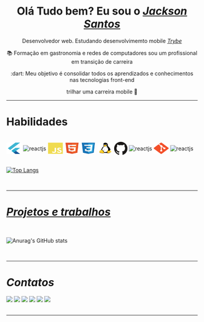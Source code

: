 <div>
  <h1 align="center">Olá Tudo bem? Eu sou o <a href="https://www.linkedin.com/feed/"><i>Jackson Santos</i></a></h1>
  
  <p align="center">Desenvolvedor web. Estudando desenvolvimemto mobile <a href="https://www.betrybe.com/"><i>Trybe</i>
  
  <a  />
  </a><br>
  
  <p align="center">📚 Formação em gastronomia e redes de computadores sou um profissional em transição de carreira </h2>
   <p align="center">:dart: Meu objetivo é consolidar todos os aprendizados e conhecimentos nas tecnologias front-end</h2>
    <p align="center"> trilhar uma carreira mobile 🚀 </h2>
</div>

________________________________________________________________________________________________________________________________________________________
<h1>Habilidades</h1>
<div diplay="flex"  flex-derection="column" valign="top"><br>
  <img align="center" alt="linux" height="30" width="40" src="https://raw.githubusercontent.com/devicons/devicon/master/icons/flutter/flutter-original.svg">
  <img align="center" alt="reactjs" height="35" width="35" src="https://skillicons.dev/icons?i=react&perline=3">
  <img align="center" alt="javascript" height="30" width="40" src="https://raw.githubusercontent.com/devicons/devicon/master/icons/javascript/javascript-plain.svg">
  <img align="center" alt="HTML" height="30" width="40" src="https://raw.githubusercontent.com/devicons/devicon/master/icons/html5/html5-original.svg">
  <img align="center" alt="CSS" height="30" width="40" src="https://raw.githubusercontent.com/devicons/devicon/master/icons/css3/css3-original.svg">
  <img align="center" alt="linux" height="30" width="40" src="https://raw.githubusercontent.com/devicons/devicon/master/icons/linux/linux-original.svg">
    

  <!-- <img align="center" alt="github" height="30" width="40" src="https://raw.githubusercontent.com/devicons/devicon/master/icons/github/github-original.svg"> -->
 <img align="center" alt="" height="35" width="35" src="https://github.com/jacksonsouzasantos/trybe-exercicios/blob/edec670ec9ba4c75ec521347fda3e2115ad3d207/assets/GitHub%20(1).png">
  <img align="center" alt="reactjs" height="35" width="35" src="https://skillicons.dev/icons?i=jest&perline=3">
   <img align="center" alt="git" height="30" width="40" src="https://raw.githubusercontent.com/devicons/devicon/master/icons/git/git-original.svg">
  <img align="center" alt="reactjs" height="35" width="35" src="https://skillicons.dev/icons?i=redux&perline=3">
</div><br>

<div >
  
[![Top Langs](https://github-readme-stats.vercel.app/api/top-langs/?username=jacksonsouzasantos&layout=compact)](https://github.com/anuraghazra/github-readme-stats)
  
</div></br>

________________________________________________________________________________________________________________________________________________________
<h1><a href="https://www.linkedin.com/feed/"><i>Projetos e trabalhos</i></a></h1>
<div></br>
  
![Anurag's GitHub stats](https://github-readme-stats.vercel.app/api?username=jacksonsouzasantos&show_icons=true&theme=radical)
 
</div></br>


________________________________________________________________________________________________________________________________________________________
<h1><i>Contatos</i></a></h1>
<div ">
  <a href="https://discord.com/channels/@me" target="_blank"><img src="https://img.shields.io/badge/Discord-7289DA?style=for-the-badge&logo=discord&logoColor=white" target="_blank"></a>
 <a href="https://instagram.com/jacksonszsantos?igshid=YmMyMTA2M2Y=" target="_blank"><img src="https://img.shields.io/badge/-Instagram-%23E4405F?style=for-the-badge&logo=instagram&logoColor=white" target="_blank"></a>
 <a href="https://twitter.com/souzaTEC?t=dO1Sd7v_8jS-Yad5j-T98Q&s=09" target="_blank"><img src="https://img.shields.io/badge/Twitter-%231DA1F2.svg?style=for-the-badge&logo=Twitter&logoColor=white" target="_blank"></a> 
  <a href="https://www.linkedin.com/feed/" target="_blank"><img src="https://img.shields.io/badge/-LinkedIn-%230077B5?style=for-the-badge&logo=linkedin&logoColor=white" target="_blank"></a>  
   <a href="https://wa.me/5583996812079" target="_blank"><img src="https://img.shields.io/badge/WhatsApp-25D366?style=for-the-badge&logo=whatsapp&logoColor=white" target="_blank"></a> 
  <a href="mailto:jacksonsantos.tec@gmail.com"><img src="https://img.shields.io/badge/-Gmail-%23333?style=for-the-badge&logo=gmail&logoColor=white" target="_blank"></a>
</div><br>

________________________________________________________________________________________________________________________________________________________






